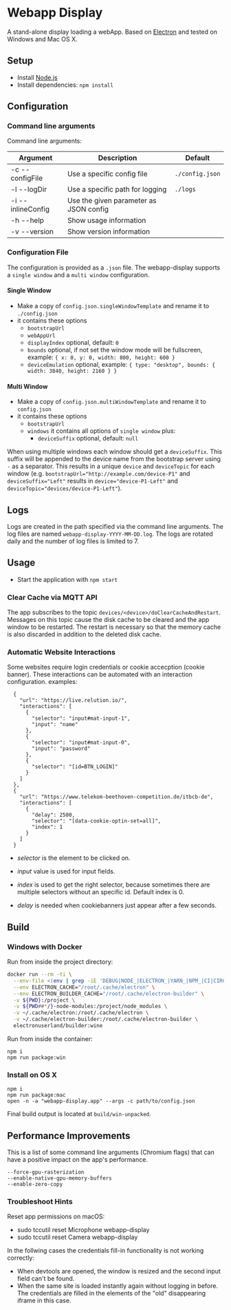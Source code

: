 # Webapp Display

A stand-alone display loading a webApp. Based on [Electron](http://electron.atom.io/) and tested on Windows and Mac OS X.

## Setup

- Install [Node.js](http://nodejs.org)
- Install dependencies: `npm install`

## Configuration

### Command line arguments

Command line arguments:

| Argument          | Description                            | Default         |
| ----------------- | -------------------------------------- | --------------- |
| -c --configFile   | Use a specific config file             | `./config.json` |
| -l --logDir       | Use a specific path for logging        | `./logs`        |
| -i --inlineConfig | Use the given parameter as JSON config |                 |
| -h --help         | Show usage information                 |                 |
| -v --version      | Show version information               |                 |

### Configuration File

The configuration is provided as a `.json` file. The webapp-display supports a `single window` and a `multi window` configuration.

#### Single Window

- Make a copy of `config.json.singleWindowTemplate` and rename it to `./config.json`
- it contains these options
  - `bootstrapUrl`
  - `webAppUrl`
  - `displayIndex` optional, default: `0`
  - `bounds` optional, if not set the window mode will be fullscreen, example: `{ x: 0, y: 0, width: 800, height: 600 }`
  - `deviceEmulation` optional, example: `{ type: "desktop", bounds: { width: 3840, height: 2160 } }`

#### Multi Window

- Make a copy of `config.json.multiWindowTemplate` and rename it to `config.json`
- it contains these options
  - `bootstrapUrl`
  - `windows` it contains all options of `single window` plus:
    - `deviceSuffix` optional, default: `null`

When using multiple windows each window should get a `deviceSuffix`. This suffix will be appended to the device name from the bootstrap server using `-` as a separator. This results in a unique `device` and `deviceTopic` for each window (e.g. `bootstrapUrl="http://example.com/device-P1"` and `deviceSuffix="Left"` results in `device="device-P1-Left"` and `deviceTopic="devices/device-P1-Left"`).

## Logs

Logs are created in the path specified via the command line arguments. The log files are named `webapp-display-YYYY-MM-DD.log`. The logs are rotated daily and the number of log files is limited to 7.

## Usage

- Start the application with `npm start`

### Clear Cache via MQTT API

The app subscribes to the topic `devices/<device>/doClearCacheAndRestart`. Messages on this topic cause the disk cache to be cleared and the app window to be restarted. The restart is necessary so that the memory cache is also discarded in addition to the deleted disk cache.

### Automatic Website Interactions

Some websites require login credentials or cookie accecption (cookie banner). These interactions can be automated with an interaction configuration.
examples:

```
  {
    "url": "https://live.relution.io/",
    "interactions": [
      {
        "selector": "input#mat-input-1",
        "input": "name"
      },
      {
        "selector": "input#mat-input-0",
        "input": "password"
      },
      {
        "selector": "[id=BTN_LOGIN]"
      }
    ]
  },
  {
    "url": "https://www.telekom-beethoven-competition.de/itbcb-de",
    "interactions": [
      {
        "delay": 2500,
        "selector": "[data-cookie-optin-set=all]",
        "index": 1
      }
    ]
  }
```

- _selector_ is the element to be clicked on.
- _input_ value is used for input fields.
- _index_ is used to get the right selector, because sometimes there are multiple selectors without an specific id. Default index is 0.

- _delay_ is needed when cookiebanners just appear after a few seconds.

## Build

### Windows with Docker

Run from inside the project directory:

```bash
docker run --rm -ti \
  --env-file <(env | grep -iE 'DEBUG|NODE_|ELECTRON_|YARN_|NPM_|CI|CIRCLE|TRAVIS_TAG|TRAVIS|TRAVIS_REPO_|TRAVIS_BUILD_|TRAVIS_BRANCH|TRAVIS_PULL_REQUEST_|APPVEYOR_|CSC_|GH_|GITHUB_|BT_|AWS_|STRIP|BUILD_') \
  --env ELECTRON_CACHE="/root/.cache/electron" \
  --env ELECTRON_BUILDER_CACHE="/root/.cache/electron-builder" \
  -v ${PWD}:/project \
  -v ${PWD##*/}-node-modules:/project/node_modules \
  -v ~/.cache/electron:/root/.cache/electron \
  -v ~/.cache/electron-builder:/root/.cache/electron-builder \
  electronuserland/builder:wine
```

Run from inside the container:

```
npm i
npm run package:win
```

### Install on OS X

```
npm i
npm run package:mac
open -n -a "webapp-display.app" --args -c path/to/config.json
```

Final build output is located at `build/win-unpacked`.

## Performance Improvements

This is a list of some command line arguments (Chromium flags) that can have a positive impact on the app's performance.

```
--force-gpu-rasterization
--enable-native-gpu-memory-buffers
--enable-zero-copy
```

### Troubleshoot Hints

Reset app permissions on macOS:

- sudo tccutil reset Microphone webapp-display
- sudo tccutil reset Camera webapp-display

In the follwing cases the credentials fill-in functionality is not working correctly:

- When devtools are opened, the window is resized and the second input field can't be found.
- When the same site is loaded instantly again without logging in before. The credentials are filled in the elements of the "old" disappearing iframe in this case.
